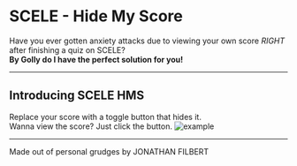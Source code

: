 # SCELE - Hide My Score

Have you ever gotten anxiety attacks due to viewing your own score _RIGHT_ after finishing a quiz on SCELE?
<br/>
**By Golly do I have the perfect solution for you!**

---

## Introducing SCELE HMS

Replace your score with a toggle button that hides it.<br/> Wanna view the score? Just click the button.
![example](https://i.ibb.co/BrdCc2g/Screen-Shot-2020-06-19-at-13-09-55.png)

---

Made out of personal grudges by JONATHAN FILBERT
